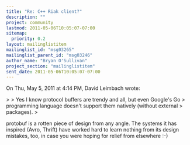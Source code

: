 ```yaml
---
title: "Re: C++ Riak client?"
description: ""
project: community
lastmod: 2011-05-06T10:05:07-07:00
sitemap:
  priority: 0.2
layout: mailinglistitem
mailinglist_id: "msg03265"
mailinglist_parent_id: "msg03246"
author_name: "Bryan O'Sullivan"
project_section: "mailinglistitem"
sent_date: 2011-05-06T10:05:07-07:00
---
```



On Thu, May 5, 2011 at 4:14 PM, David Leimbach  wrote:

&gt;
&gt; Yes I know protocol buffers are trendy and all, but even Google's Go
&gt; programming language doesn't support them natively (without external
&gt; packages).
&gt;

protobuf is a rotten piece of design from any angle. The systems it has
inspired (Avro, Thrift) have worked hard to learn nothing from its design
mistakes, too, in case you were hoping for relief from elsewhere :-)
